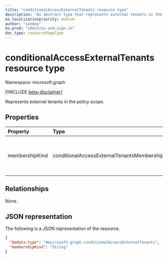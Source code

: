 ```yaml
---
title: "conditionalAccessExternalTenants resource type"
description: "An abstract type that represents external tenants in the policy scope. This abstract type is inherited by conditionalAccessAllExternalTenants and conditionalAccessEnumeratedExternalTenants."
ms.localizationpriority: medium
author: "sandeo"
ms.prod: "identity-and-sign-in"
doc_type: resourcePageType
---
```


# conditionalAccessExternalTenants resource type

Namespace: microsoft.graph

[!INCLUDE [beta-disclaimer](../../includes/beta-disclaimer.md)]

Represents external tenants in the policy scope.

## Properties

| Property     | Type        | Description |
|:-------------|:------------|:------------|
| membershipKind |conditionalAccessExternalTenantsMembershipKind | Represents the membership kind. Supported values are: `all`, The possible values are: `all`, `enumerated`, `unknownFutureValue`. `enumerated` references an object of [conditionalAccessEnumeratedExternalTenants](conditionalaccessenumeratedexternaltenants.md) derived type. |

## Relationships

None.

## JSON representation

The following is a JSON representation of the resource.

<!-- {
  "blockType": "resource",
  "@odata.type": "microsoft.graph.conditionalAccessExternalTenants"
}
-->
``` json
{
  "@odata.type": "#microsoft.graph.conditionalAccessExternalTenants",
  "membershipKind": "String"
}
```

